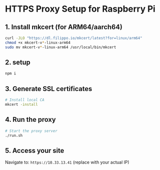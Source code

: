 # HTTPS Proxy Setup for Raspberry Pi

## 1. Install mkcert (for ARM64/aarch64)
```bash
curl -JLO "https://dl.filippo.io/mkcert/latest?for=linux/arm64"
chmod +x mkcert-v*-linux-arm64
sudo mv mkcert-v*-linux-arm64 /usr/local/bin/mkcert
```

## 2. setup
```bash
npm i
```

## 3. Generate SSL certificates
```bash
# Install local CA
mkcert -install
```

## 4. Run the proxy
```bash
# Start the proxy server
./run.sh
```

## 5. Access your site
Navigate to: `https://10.33.13.41` (replace with your actual IP)

